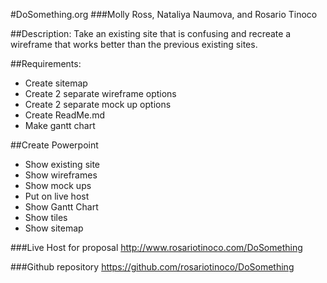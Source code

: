 #DoSomething.org
###Molly Ross, Nataliya Naumova, and Rosario Tinoco

##Description:
Take an existing site that is confusing and recreate a wireframe that works better than the previous existing sites.

##Requirements:
* Create sitemap
* Create 2 separate wireframe options
* Create 2 separate mock up options
* Create ReadMe.md
* Make gantt chart

##Create Powerpoint
* Show existing site
* Show wireframes
* Show mock ups
* Put on live host
* Show Gantt Chart
* Show tiles
* Show sitemap

###Live Host for proposal
<http://www.rosariotinoco.com/DoSomething>

###Github repository
<https://github.com/rosariotinoco/DoSomething>

